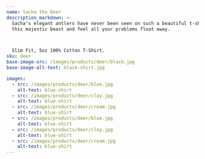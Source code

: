 ```yaml
---
name: Sacha the Deer
description_markdown: >-
  Sacha's elegant antlers have never been seen on such a beautiful t-shirt. Wear
  this majestic beast and feel all your problems float away.



  Slim Fit, 5oz 100% Cotton T-Shirt.
sku: deer
base-image-src: /images/products/deer/black.jpg
base-image-alt-text: black-shirt.jpg

images:
  - src: /images/products/deer/blue.jpg
    alt-text: blue-shirt
  - src: /images/products/deer/clay.jpg
    alt-text: blue-shirt
  - src: /images/products/deer/cream.jpg
    alt-text: blue-shirt
  - src: /images/products/deer/blue.jpg
    alt-text: blue-shirt
  - src: /images/products/deer/clay.jpg
    alt-text: blue-shirt
  - src: /images/products/deer/cream.jpg
    alt-text: blue-shirt
---
```

